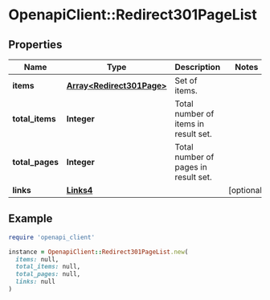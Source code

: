 # OpenapiClient::Redirect301PageList

## Properties

| Name | Type | Description | Notes |
| ---- | ---- | ----------- | ----- |
| **items** | [**Array&lt;Redirect301Page&gt;**](Redirect301Page.md) | Set of items. |  |
| **total_items** | **Integer** | Total number of items in result set. |  |
| **total_pages** | **Integer** | Total number of pages in result set. |  |
| **links** | [**Links4**](Links4.md) |  | [optional] |

## Example

```ruby
require 'openapi_client'

instance = OpenapiClient::Redirect301PageList.new(
  items: null,
  total_items: null,
  total_pages: null,
  links: null
)
```

